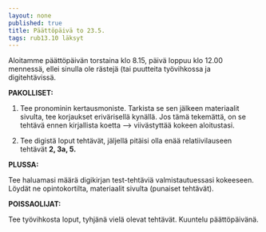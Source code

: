 ```yaml
---
layout: none
published: true
title: Päättöpäivä to 23.5.
tags: rub13.10 läksyt
---
```

Aloitamme päättöpäivän torstaina klo 8.15, päivä loppuu klo 12.00 mennessä, ellei sinulla ole rästejä (tai puutteita työvihkossa ja digitehtävissä.

**PAKOLLISET:**

1. Tee pronominin kertausmoniste. Tarkista se sen jälkeen materiaalit sivulta, tee korjaukset erivärisellä kynällä. Jos tämä tekemättä, on se tehtävä ennen kirjallista koetta --> viivästyttää kokeen aloitustasi.

2. Tee digistä loput tehtävät, jäljellä pitäisi olla enää relatiivilauseen tehtävät **2, 3a, 5.**

**PLUSSA:**

Tee haluamasi määrä digikirjan test-tehtäviä valmistautuessasi kokeeseen. Löydät ne opintokortilta, materiaalit sivulta (punaiset tehtävät).

**POISSAOLIJAT:**

Tee työvihkosta loput, tyhjänä vielä olevat tehtävät. Kuuntelu päättöpäivänä.


